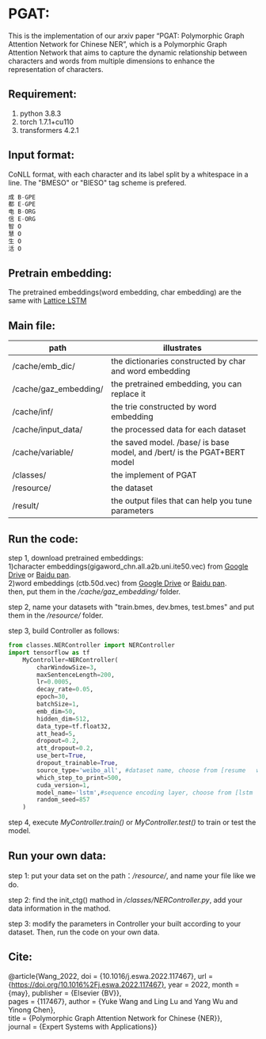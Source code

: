 ﻿# PGAT:
This is the implementation of our arxiv paper “PGAT: Polymorphic Graph Attention Network for Chinese NER”, which is a Polymorphic Graph Attention Network that aims to capture the dynamic relationship between characters and words from multiple dimensions to enhance the representation of characters.

## Requirement:
1.  python 3.8.3
2.  torch 1.7.1+cu110
3.  transformers 4.2.1 
## Input format:
CoNLL format, with each character and its label split by a whitespace in a line. The "BMESO" or "BIESO" tag scheme is prefered.
```python
成 B-GPE
都 E-GPE
电 B-ORG
信 E-ORG
智 O
慧 O
生 O
活 O
```

## Pretrain embedding:
The pretrained embeddings(word embedding, char embedding) are the same with [Lattice LSTM](https://aclanthology.org/P18-1144/)
## Main file:

path | illustrates
---- | -----
/cache/emb_dic/ |  the dictionaries constructed by  char and word embedding
/cache/gaz_embedding/ | the pretrained embedding, you can replace it 
 /cache/inf/ | the trie constructed by word embedding
/cache/input_data/ | the processed data for each dataset 
/cache/variable/| the saved model. /base/ is base model, and /bert/ is the PGAT+BERT model
/classes/ |  the implement of PGAT
/resource/ | the dataset 
 /result/ | the output files that can help you tune parameters 
## Run the code:
step 1, download pretrained embeddings:  
1)character embeddings(gigaword_chn.all.a2b.uni.ite50.vec) from [Google Drive](https://drive.google.com/file/d/1_Zlf0OAZKVdydk7loUpkzD2KPEotUE8u/view?usp=sharing) or [Baidu pan](https://pan.baidu.com/s/1pLO6T9D).  
2)word embeddings (ctb.50d.vec) from [Google Drive](https://drive.google.com/file/d/1K_lG3FlXTgOOf8aQ4brR9g3R40qi1Chv/view?usp=sharing) or [Baidu pan](https://pan.baidu.com/s/1pLO6T9D).  
        then, put them in the */cache/gaz_embedding/* folder. 
        
step 2, name your datasets with "train.bmes, dev.bmes, test.bmes" and put them in the */resource/*  folder.

step 3, build Controller as follows:
```python
from classes.NERController import NERController
import tensorflow as tf
    MyController=NERController(
        charWindowSize=3,
        maxSentenceLength=200,
        lr=0.0005,
        decay_rate=0.05,
        epoch=30,
        batchSize=1,
        emb_dim=50,
        hidden_dim=512,
        data_type=tf.float32,
        att_head=5,
        dropout=0.2,
        att_dropout=0.2,
        use_bert=True,
        dropout_trainable=True,
        source_type='weibo_all', #dataset name, choose from [resume   weibo_all  ontonote  ecommerce]
        which_step_to_print=500,
        cuda_version=1,
        model_name='lstm',#sequence encoding layer, choose from [lstm  cnn  transformer]
        random_seed=857
    )
```
	
step 4, execute *MyController.train()* or *MyController.test()* to train or test the model.
## Run your own data:
step 1: put your data set on the path：*/resource/*, and name your file like we do.
 
step 2: find the init_ctg() mathod in  */classes/NERController.py*, add your data information in the mathod.

step 3: modify the parameters in Controller your built according to your dataset. Then, run the code on your own data.

## Cite:
@article{Wang_2022,	doi = {10.1016/j.eswa.2022.117467},	
url = {https://doi.org/10.1016%2Fj.eswa.2022.117467},	year = 2022,	month = {may},	publisher = {Elsevier {BV}},	
pages = {117467},	author = {Yuke Wang and Ling Lu and Yang Wu and Yinong Chen},	
title = {Polymorphic Graph Attention Network for Chinese {NER}},	
journal = {Expert Systems with Applications}}
